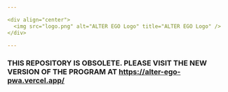 ```yaml
---

<div align="center">
  <img src="logo.png" alt="ALTER EGO Logo" title="ALTER EGO Logo" />
</div>

---
```


### THIS REPOSITORY IS OBSOLETE. PLEASE VISIT THE NEW VERSION OF THE PROGRAM AT https://alter-ego-pwa.vercel.app/